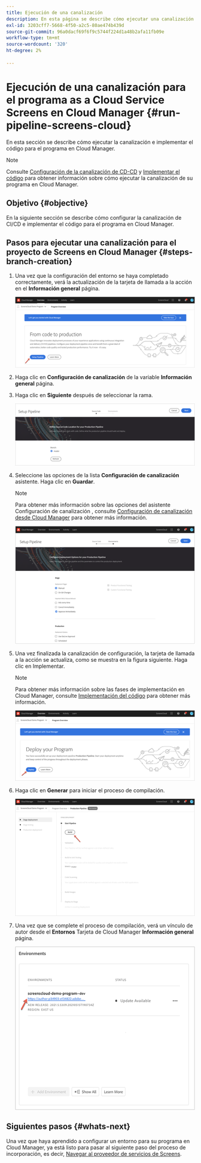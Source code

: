 ```yaml
---
title: Ejecución de una canalización
description: En esta página se describe cómo ejecutar una canalización para Screens como proyecto de Cloud Service en Cloud Manager.
exl-id: 3203cff7-5668-4f50-a2c5-80ae474b439d
source-git-commit: 96a0dacf69f6f9c5744f224d1a48b2afa11fb09e
workflow-type: tm+mt
source-wordcount: '320'
ht-degree: 2%

---
```


# Ejecución de una canalización para el programa as a Cloud Service Screens en Cloud Manager {#run-pipeline-screens-cloud}

En esta sección se describe cómo ejecutar la canalización e implementar el código para el programa en Cloud Manager.

>[!NOTE]
>Consulte [Configuración de la canalización de CD-CD](https://experienceleague.adobe.com/docs/experience-manager-cloud-service/implementing/using-cloud-manager/configure-pipeline.html?lang=en) y [Implementar el código](https://experienceleague.adobe.com/docs/experience-manager-cloud-service/implementing/using-cloud-manager/deploy-code.html?lang=en) para obtener información sobre cómo ejecutar la canalización de su programa en Cloud Manager.

## Objetivo {#objective}

En la siguiente sección se describe cómo configurar la canalización de CI/CD e implementar el código para el programa en Cloud Manager.

## Pasos para ejecutar una canalización para el proyecto de Screens en Cloud Manager {#steps-branch-creation}

1. Una vez que la configuración del entorno se haya completado correctamente, verá la actualización de la tarjeta de llamada a la acción en el **Información general** página.

   ![image](/help/screens-cloud/assets/onboarding/add-environ3.png)

1. Haga clic en **Configuración de canalización** de la variable **Información general** página.

1. Haga clic en **Siguiente** después de seleccionar la rama.

   ![image](/help/screens-cloud/assets/onboarding/run-pipeline1.png)

1. Seleccione las opciones de la lista **Configuración de canalización** asistente. Haga clic en **Guardar**.

   >[!NOTE]
   >Para obtener más información sobre las opciones del asistente Configuración de canalización , consulte [Configuración de canalización desde Cloud Manager](https://experienceleague.adobe.com/docs/experience-manager-cloud-service/implementing/using-cloud-manager/configure-pipeline.html?lang=en) para obtener más información.

   ![image](/help/screens-cloud/assets/onboarding/run-pipeline2-a.png)

1. Una vez finalizada la canalización de configuración, la tarjeta de llamada a la acción se actualiza, como se muestra en la figura siguiente. Haga clic en Implementar.

   >[!NOTE]
   >Para obtener más información sobre las fases de implementación en Cloud Manager, consulte [Implementación del código](https://experienceleague.adobe.com/docs/experience-manager-cloud-service/implementing/using-cloud-manager/deploy-code.html?lang=en) para obtener más información.

   ![image](/help/screens-cloud/assets/onboarding/run-pipeline3.png)

1. Haga clic en **Generar** para iniciar el proceso de compilación.

   ![image](/help/screens-cloud/assets/onboarding/run-pipeline4.png)

1. Una vez que se complete el proceso de compilación, verá un vínculo de autor desde el **Entornos** Tarjeta de Cloud Manager **Información general** página.

   ![image](/help/screens-cloud/assets/onboarding/run-pipeline5.png)

## Siguientes pasos {#whats-next}

Una vez que haya aprendido a configurar un entorno para su programa en Cloud Manager, ya está listo para pasar al siguiente paso del proceso de incorporación, es decir, [Navegar al proveedor de servicios de Screens](/help/screens-cloud/configuring/navigating-to-screens-services-provider.md).
